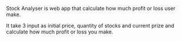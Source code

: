 Stock Analyser is web app that calculate how much profit or loss user make.

It take 3 input as initial price, quantity of stocks and current prize and calculate how much profit or loss you make.